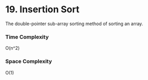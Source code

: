 # 19. Insertion Sort

The double-pointer sub-array sorting method of sorting an array.

### Time Complexity

O(n^2)

### Space Complexity

O(1)

